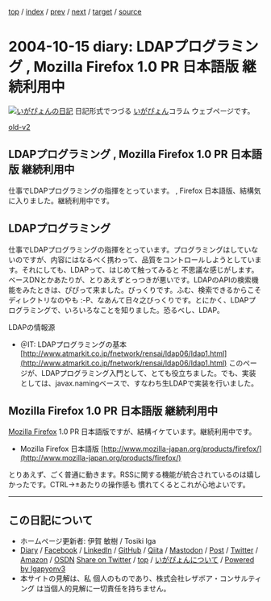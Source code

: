 [top](../index.html) 
 / [index](index.html) 
 / [prev](ig041011.html) 
 / [next](ig041019.html) 
 / [target](https://www.igapyon.jp/igapyon/diary/2004/ig041015.html) 
 / [source](https://github.com/igapyon/diary/blob/master/2004/ig041015.src.md) 

2004-10-15 diary: LDAPプログラミング , Mozilla Firefox 1.0 PR 日本語版 継続利用中
=====================================================================================================
[![いがぴょんの日記](https://www.igapyon.jp/igapyon/diary/images/iga202308_256.jpg "いがぴょん")](https://www.igapyon.jp/igapyon/diary/memo/memoigapyon.html) 日記形式でつづる [いがぴょん](https://www.igapyon.jp/igapyon/diary/memo/memoigapyon.html)コラム ウェブページです。

[old-v2](ig041015-orig.html)

## LDAPプログラミング , Mozilla Firefox 1.0 PR 日本語版 継続利用中

仕事でLDAPプログラミングの指揮をとっています。 , Firefox 日本語版、結構気に入りました。継続利用中です。


## LDAPプログラミング

仕事でLDAPプログラミングの指揮をとっています。プログラミングはしていないのですが、内容にはなるべく携わって、品質をコントロールしようとしています。それにしても、LDAPって、はじめて触ってみると 不思議な感じがします。ベースDNとかあたりが、とりあえずとっつきが悪いです。LDAPのAPIの検索機能をみたときは、ぴぴって来ました。びっくりです。ふむ、検索できるからこそディレクトリなのやも
:-P、なあんて日々之びっくりです。とにかく、LDAPプログラミングで、いろいろなことを知りました。恐るべし、LDAP。

LDAPの情報源

* ＠IT: LDAPプログラミングの基本
  [http://www.atmarkit.co.jp/fnetwork/rensai/ldap06/ldap1.html](http://www.atmarkit.co.jp/fnetwork/rensai/ldap06/ldap1.html)
  このページが、LDAPプログラミング入門として、とても役立ちました。でも、実装としては、javax.namingベースで、すなわち生LDAPで実装を行いました。

## Mozilla Firefox 1.0 PR 日本語版 継続利用中

[Mozilla Firefox](https://www.igapyon.jp/igapyon/diary/keyword/firefox.html) 1.0 PR 日本語版ですが、結構イケています。継続利用中です。

* Mozilla Firefox 日本語版
  [http://www.mozilla-japan.org/products/firefox/](http://www.mozilla-japan.org/products/firefox/)

とりあえず、ごく普通に動きます。RSSに関する機能が統合されているのは嬉しかったです。CTRL→±あたりの操作感も 慣れてくるとこれが心地よいです。


----------------------------------------------------------------------------------------------------

## この日記について

* ホームページ更新者: 伊賀 敏樹 / Tosiki Iga
* [Diary](https://www.igapyon.jp/igapyon/diary/) / [Facebook](https://www.facebook.com/igapyon) / [LinkedIn](https://www.linkedin.com/in/toshikiiga) / [GitHub](https://github.com/igapyon) / [Qiita](https://qiita.com/igapyon) / [Mastodon](https://social.vivaldi.net/@igapyon) / [Post](https://post.news/igapyon) / [Twitter](https://twitter.com/ToshikiIga) / [Amazon](https://www.amazon.co.jp/%E4%BC%8A%E8%B3%80-%E6%95%8F%E6%A8%B9/e/B004LTQWCQ) / [OSDN](https://ja.osdn.net/users/iga/)
[Share on Twitter](https://twitter.com/intent/tweet?hashtags=igapyon%2Cdiary%2C%E3%81%84%E3%81%8C%E3%81%B4%E3%82%87%E3%82%93&text=LDAP%E3%83%97%E3%83%AD%E3%82%B0%E3%83%A9%E3%83%9F%E3%83%B3%E3%82%B0+%2C+Mozilla+Firefox+1.0+PR+%E6%97%A5%E6%9C%AC%E8%AA%9E%E7%89%88+%E7%B6%99%E7%B6%9A%E5%88%A9%E7%94%A8%E4%B8%AD&url=https%3A%2F%2Fwww.igapyon.jp%2Figapyon%2Fdiary%2F2004%2Fig041015.html) / [top](../index.html) / [いがぴょんについて](https://www.igapyon.jp/igapyon/diary/memo/memoigapyon.html) / [Powered by Igapyonv3](https://github.com/igapyon/igapyonv3)
* 本サイトの見解は、私 個人のものであり、株式会社レザボア・コンサルティング は当個人的見解に一切責任を持ちません。 
